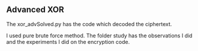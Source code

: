 ## Advanced XOR

The xor_advSolved.py has the code which decoded the ciphertext.

I used pure brute force method. The folder study has the observations I did and the experiments I did on the encryption code.
